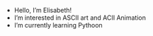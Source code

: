 - Hello, I’m Elisabeth!
- I’m interested in ASCII art and ACII Animation
- I’m currently learning Pythoon 

<!---
Elisebethe/Elisebethe is a ✨ special ✨ repository because its `README.md` (this file) appears on your GitHub profile.
You can click the Preview link to take a look at your changes.
--->
